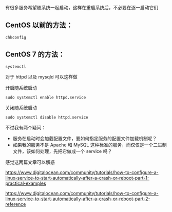 有很多服务希望随系统一起启动，这样在重启系统后，不必要在逐一启动它们

## CentOS 以前的方法：

`chkconfig`

## CentOS 7 的方法：

`systemctl`

对于 httpd 以及 mysqld 可以这样做

开启随系统启动

```
sudo systemctl enable httpd.service
```

关闭随系统启动

```
sudo systemctl disable httpd.service
```



不过我有两个疑问：

* 服务在启动时会加载配置文件，要如何指定服务的配置文件加载机制呢？
* 如果我的服务不是 Apache 和 MySQL 这种标准的服务，而仅仅是一个二进制文件，该如何处理，先把它做成一个 service 吗？



感觉这两篇文章可以解惑

https://www.digitalocean.com/community/tutorials/how-to-configure-a-linux-service-to-start-automatically-after-a-crash-or-reboot-part-1-practical-examples

https://www.digitalocean.com/community/tutorials/how-to-configure-a-linux-service-to-start-automatically-after-a-crash-or-reboot-part-2-reference